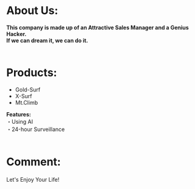 # About Us:
__This company is made up of an Attractive Sales Manager and a Genius Hacker.__  
__If we can dream it, we can do it.__  
　　　
   　　　
# Products:
- Gold-Surf
- X-Surf
- Mt.Climb

__Features:__  
 ・Using AI  
 ・24-hour Surveillance  
　
# Comment:
Let's Enjoy Your Life!
　
　
　
　
　
　
